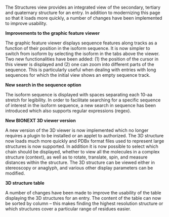 The Structures view provides an integrated view of the secondary, tertiary and quaternary structure for an entry. In addition to modernizing this page so that it loads more quickly, a number of changes have been implemented to improve usability. 

**Improvements to the graphic feature viewer**

The graphic feature viewer displays sequence features along tracks as a function of their position in the isoform sequence. It is now simpler to switch from isoform by selecting the isoform in the tabs above the viewer. Two new functionalities have been added: (1) the position of the cursor in this viewer is displayed and (2) one can zoom into different parts of the sequence. This is particularly useful when dealing with entries with long sequences for which the initial view shows an empty sequence track.

**New search in the sequence option**

The isoform sequence is displayed with spaces separating each 10-aa stretch for legibility. In order to facilitate searching for a specific sequence of interest in the isoform sequence, a new search in sequence has been introduced which also supports regular expressions (regex).

**New BIONEXT 3D viewer version**

A new version of the 3D viewer is now implemented which no longer requires a plugin to be installed or an applet to authorized. The 3D structure now loads much more quickly and PDBx format files used to represent large structures is now supported. In addition it is now possible to select which chain should be displayed, whether to view all the molecules in a complex structure (context), as well as to rotate, translate, spin, and measure distances within the structure. The 3D structure can be viewed either in stereoscopy or anaglyph, and various other display parameters can be modified.

**3D structure table**

A number of changes have been made to improve the usability of the table displaying the 3D structures for an entry. The content of the table can now be sorted by column – this makes finding the highest resolution structure or which structures cover a particular range of residues easier.
